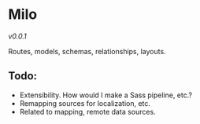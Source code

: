 Milo
====

*v0.0.1*

Routes, models, schemas, relationships, layouts.

Todo:
-----

* Extensibility. How would I make a Sass pipeline, etc.?
* Remapping sources for localization, etc.
* Related to mapping, remote data sources.